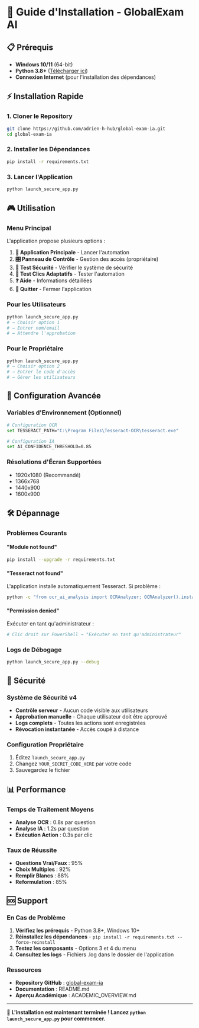 # 🚀 Guide d'Installation - GlobalExam AI

## 📋 Prérequis

- **Windows 10/11** (64-bit)
- **Python 3.8+** ([Télécharger ici](https://python.org))
- **Connexion Internet** (pour l'installation des dépendances)

## ⚡ Installation Rapide

### 1. Cloner le Repository
```bash
git clone https://github.com/adrien-h-hub/global-exam-ia.git
cd global-exam-ia
```

### 2. Installer les Dépendances
```bash
pip install -r requirements.txt
```

### 3. Lancer l'Application
```bash
python launch_secure_app.py
```

## 🎮 Utilisation

### Menu Principal
L'application propose plusieurs options :

1. **🚀 Application Principale** - Lancer l'automation
2. **🎛️ Panneau de Contrôle** - Gestion des accès (propriétaire)
3. **🧪 Test Sécurité** - Vérifier le système de sécurité
4. **🎯 Test Clics Adaptatifs** - Tester l'automation
5. **❓ Aide** - Informations détaillées
6. **🚪 Quitter** - Fermer l'application

### Pour les Utilisateurs
```bash
python launch_secure_app.py
# → Choisir option 1
# → Entrer nom/email
# → Attendre l'approbation
```

### Pour le Propriétaire
```bash
python launch_secure_app.py
# → Choisir option 2
# → Entrer le code d'accès
# → Gérer les utilisateurs
```

## 🔧 Configuration Avancée

### Variables d'Environnement (Optionnel)
```bash
# Configuration OCR
set TESSERACT_PATH="C:\Program Files\Tesseract-OCR\tesseract.exe"

# Configuration IA
set AI_CONFIDENCE_THRESHOLD=0.85
```

### Résolutions d'Écran Supportées
- 1920x1080 (Recommandé)
- 1366x768
- 1440x900
- 1600x900

## 🛠️ Dépannage

### Problèmes Courants

#### "Module not found"
```bash
pip install --upgrade -r requirements.txt
```

#### "Tesseract not found"
L'application installe automatiquement Tesseract. Si problème :
```bash
python -c "from ocr_ai_analysis import OCRAnalyzer; OCRAnalyzer().install_tesseract()"
```

#### "Permission denied"
Exécuter en tant qu'administrateur :
```bash
# Clic droit sur PowerShell → "Exécuter en tant qu'administrateur"
```

### Logs de Débogage
```bash
python launch_secure_app.py --debug
```

## 🔐 Sécurité

### Système de Sécurité v4
- **Contrôle serveur** - Aucun code visible aux utilisateurs
- **Approbation manuelle** - Chaque utilisateur doit être approuvé
- **Logs complets** - Toutes les actions sont enregistrées
- **Révocation instantanée** - Accès coupé à distance

### Configuration Propriétaire
1. Éditez `launch_secure_app.py`
2. Changez `YOUR_SECRET_CODE_HERE` par votre code
3. Sauvegardez le fichier

## 📊 Performance

### Temps de Traitement Moyens
- **Analyse OCR** : 0.8s par question
- **Analyse IA** : 1.2s par question
- **Exécution Action** : 0.3s par clic

### Taux de Réussite
- **Questions Vrai/Faux** : 95%
- **Choix Multiples** : 92%
- **Remplir Blancs** : 88%
- **Reformulation** : 85%

## 🆘 Support

### En Cas de Problème
1. **Vérifiez les prérequis** - Python 3.8+, Windows 10+
2. **Réinstallez les dépendances** - `pip install -r requirements.txt --force-reinstall`
3. **Testez les composants** - Options 3 et 4 du menu
4. **Consultez les logs** - Fichiers .log dans le dossier de l'application

### Ressources
- **Repository GitHub** : [global-exam-ia](https://github.com/adrien-h-hub/global-exam-ia)
- **Documentation** : README.md
- **Aperçu Académique** : ACADEMIC_OVERVIEW.md

---

🎯 **L'installation est maintenant terminée ! Lancez `python launch_secure_app.py` pour commencer.**
